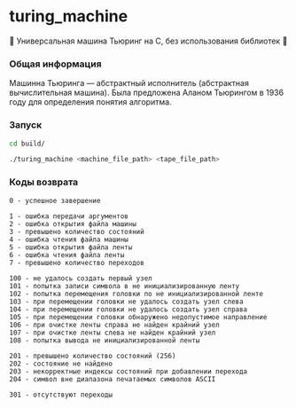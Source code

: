 # turing_machine
👾 Универсальная машина Тьюринг на C, без использования библиотек 👾
### Общая информация
Машинна Тьюринга — абстрактный исполнитель (абстрактная вычислительная машина). Была предложена Аланом Тьюрингом в 1936 году для определения понятия алгоритма.
### Запуск
```sh
cd build/
```
```sh
./turing_machine <machine_file_path> <tape_file_path>
```
### Коды возврата
~~~
0 - успешное завершение

1 - ошибка передачи аргументов
2 - ошибка открытия файла машины
3 - превышено количество состояний
4 - ошибка чтения файла машины
5 - ошибка открытия файла ленты
6 - ошибка чтения файла ленты
7 - превышено количество переходов

100 - не удалось создать первый узел
101 - попытка записи символа в не инициализированную ленту
102 - попытка перемещения головки по не инициализированной ленте
103 - при перемещении головки не удалось создать узел слева
104 - при перемещении головки не удалось создать узел справа
105 - при перемещении головки обнаружено недопустимое направление
106 - при очистке ленты справа не найден крайний узел
107 - при очистке ленты слева не найден крайний узел
108 - попытка вывода не инициализированной ленты

201 - превышено количество состояний (256)
202 - состояние не найдено
203 - некорректные индексы состояний при добавлении перехода
204 - символ вне диапазона печатаемых символов ASCII

301 - отсутствуют переходы
~~~
